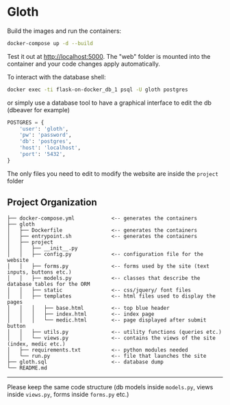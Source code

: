 # Gloth

Build the images and run the containers:

```sh
docker-compose up -d --build
```

Test it out at [http://localhost:5000](http://localhost:5000). The "web" folder is mounted into the container and your code changes apply automatically.

To interact with the database shell:
```sh
docker exec -ti flask-on-docker_db_1 psql -U gloth postgres
```

or simply use a database tool to have a graphical interface to edit the db (dbeaver for example)
```python
POSTGRES = {
    'user': 'gloth',
    'pw': 'password',
    'db': 'postgres',
    'host': 'localhost',
    'port': '5432',
}
```

The only files you need to edit to modify the website are inside the `project` folder

Project Organization
------------

    ├── docker-compose.yml            <-- generates the containers
    ├── gloth
    │   ├── Dockerfile                <-- generates the containers
    │   ├── entrypoint.sh             <-- generates the containers
    │   ├── project
    │   │   ├── __init__.py
    │   │   ├── config.py             <-- configuration file for the website
    │   │   ├── forms.py              <-- forms used by the site (text inputs, buttons etc.)
    │   │   ├── models.py             <-- classes that describe the database tables for the ORM
    │   │   ├── static                <-- css/jquery/ font files
    │   │   ├── templates             <-- html files used to display the pages
    │   │   │   ├── base.html         <-- top blue header
    │   │   │   ├── index.html        <-- index page
    │   │   │   └── medic.html        <-- page displayed after submit button
    │   │   ├── utils.py              <-- utility functions (queries etc.)
    │   │   └── views.py              <-- contains the views of the site (index, medic etc.)
    │   ├── requirements.txt          <-- python modules needed
    │   └── run.py                    <-- file that launches the site
    ├── gloth.sql                     <-- database dump
    └── README.md

--------

Please keep the same code structure (db models inside `models.py`, views inside `views.py`, forms inside `forms.py` etc.)
